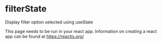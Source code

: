# filterState
Display filter option selected using useState

This page needs to be run in your react app. Information on creating a react app can be found at https://reactjs.org/
